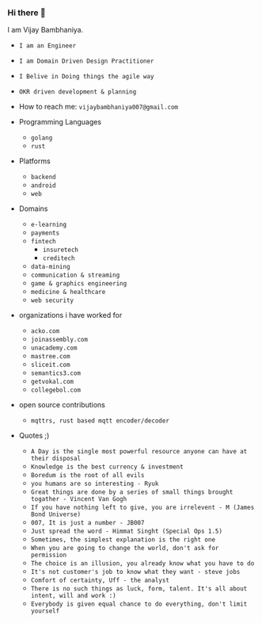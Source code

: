 ### Hi there 👋

I am Vijay Bambhaniya. 

- `I am an Engineer`
- `I am Domain Driven Design Practitioner`
- `I Belive in Doing things the agile way`
- `OKR driven development & planning`

- How to reach me: `vijaybambhaniya007@gmail.com`

- Programming Languages
    - `golang`
    - `rust`

- Platforms
    - `backend`
    - `android`
    - `web`
 
- Domains
  - `e-learning`
  - `payments`
  - `fintech`
    - `insuretech`
    - `creditech`
  - `data-mining`
  - `communication & streaming`
  - `game & graphics engineering`
  - `medicine & healthcare`
  - `web security`

- organizations i have worked for
  - `acko.com`
  - `joinassembly.com`
  - `unacademy.com`
  - `mastree.com`
  - `sliceit.com`
  - `semantics3.com`
  - `getvokal.com`
  - `collegebol.com`

- open source contributions
  - `mqttrs, rust based mqtt encoder/decoder`

- Quotes ;)
  - `A Day is the single most powerful resource anyone can have at their disposal`
  - `Knowledge is the best currency & investment`
  - `Boredum is the root of all evils`
  - `you humans are so interesting - Ryuk`
  - `Great things are done by a series of small things brought togather - Vincent Van Gogh`
  - `If you have nothing left to give, you are irrelevent - M (James Bond Universe)`
  - `007, It is just a number - JB007`
  - `Just spread the word - Himmat Singht (Special Ops 1.5)`
  - `Sometimes, the simplest explanation is the right one`
  - `When you are going to change the world, don't ask for permission`
  - `The choice is an illusion, you already know what you have to do`
  - `It's not customer's job to know what they want - steve jobs`
  - `Comfort of certainty, Uff - the analyst`
  - `There is no such things as luck, form, talent. It's all about intent, will and work :)`
  - `Everybody is given equal chance to do everything, don't limit yourself`
